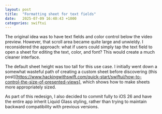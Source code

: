 ```yaml
---
layout: post
title:  "Formatting sheet for text fields"
date:   2025-07-09 16:40:43 +1000
categories: swiftui
---
```


The original idea was to have text fields and color control below the video preview. However, that scroll area became quite large and unwieldy.
I reconsidered the approach: what if users could simply tap the text field to open a sheet for editing the text, color, and font? This would create a much cleaner interface.

The default sheet height was too tall for this use case. I initially went down a somewhat wasteful path of creating a custom sheet before discovering (this post)[https://www.hackingwithswift.com/quick-start/swiftui/how-to-control-the-size-of-presented-views], which shows how to make sheets more appropriately sized.

As part of this redesign, I also decided to commit fully to iOS 26 and have the entire app inherit Liquid Glass styling, rather than trying to maintain backward compatibility with previous versions.​​​​​​​​​​​​​​​​
